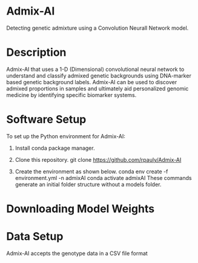 # Admix-AI
Detecting genetic admixture using a Convolution Neurall Network model.
# Description
Admix-AI that uses a 1-D (Dimensional) convolutional neural network to understand and classify admixed genetic backgrounds using DNA-marker based genetic background labels. Admix-AI can be used to discover admixed proportions in samples and ultimately aid personalized genomic medicine by identifying specific biomarker systems.

# Software Setup
To set up the Python environment for Admix-AI:

1. Install conda package manager.

2. Clone this repository.
    git clone https://github.com/rpauly/Admix-AI
3. Create the environment as shown below.
  conda env create -f environment.yml -n admixAI
  conda activate admixAI
  These commands generate an initial folder structure without a models folder.

# Downloading Model Weights
# Data Setup
Admix-AI accepts the genotype data in a CSV file format
